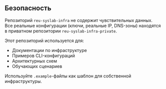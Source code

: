 
##  Безопасность

Репозиторий `reu-syslab-infra` не содержит чувствительных данных.  
Все реальные конфигурации (ключи, реальные IP, DNS-зоны) находятся в приватном репозитории `reu-syslab-infra-private`.

Этот репозиторий используется для:
- Документации по инфраструктуре
- Примеров CLI-конфигураций
- Архитектурных схем
- Обучающих сценариев

Используйте `.example`-файлы как шаблон для собственной инфраструктуры.
